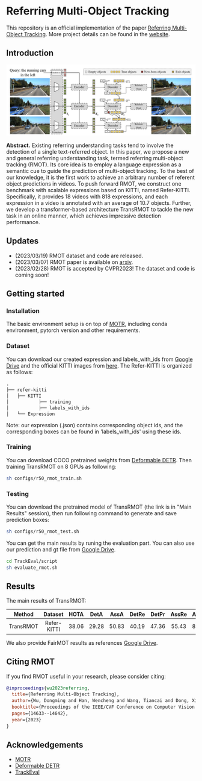 # Referring Multi-Object Tracking

This repository is an official implementation of the paper [Referring Multi-Object Tracking](https://arxiv.org/abs/2303.03366). More project details can be found in the [website](https://referringmot.github.io/).

## Introduction


<div style="align: center">
<img src=./figs/TransRMOT.png/>
</div>

**Abstract.** 
Existing referring understanding tasks tend to involve the detection of a single text-referred object. In this paper, we propose a new and general referring understanding task, termed referring multi-object tracking (RMOT). Its core idea is to employ a  language expression as a semantic cue to guide the prediction of multi-object tracking. To the best of our knowledge, it is the first work to achieve an arbitrary number of referent object predictions in videos. To push forward RMOT, we construct one benchmark with scalable expressions based on KITTI, named Refer-KITTI. Specifically, it provides 18 videos with 818 expressions, and each expression in a video is annotated with an average of 10.7 objects. Further, we develop a transformer-based architecture TransRMOT to tackle the new task in an online manner, which achieves impressive detection performance.

## Updates
- (2023/03/19) RMOT dataset and code are released.
- (2023/03/07) RMOT paper is available on [arxiv](https://arxiv.org/abs/2303.03366).
- (2023/02/28) RMOT is accepted by CVPR2023! The dataset and code is coming soon!



## Getting started
### Installation

The basic environment setup is on top of [MOTR](https://github.com/megvii-research/MOTR), including conda environment, pytorch version and other requirements. 

### Dataset
You can download our created expression and labels_with_ids from [Google Drive](https://drive.google.com/drive/folders/1CjX1Y5XJ2zRloTEQM1OHQsF1RCuBLXbc?usp=sharing) and the official KITTI images from [here](https://www.cvlibs.net/datasets/kitti/eval_tracking.php).
The Refer-KITTI is organized as follows:

```
.
├── refer-kitti
│   ├── KITTI
│           ├── training
│           ├── labels_with_ids
│   └── Expression
```
Note: our expression (.json) contains corresponding object ids, and the corresponding boxes can be found in 'labels_with_ids' using these ids.

### Training
You can download COCO pretrained weights from [Deformable DETR](https://github.com/fundamentalvision/Deformable-DETR).
Then training TransRMOT on 8 GPUs as following:
```bash 
sh configs/r50_rmot_train.sh
```

### Testing
You can download the pretrained model of TransRMOT (the link is in "Main Results" session), then run following command to generate and save prediction boxes:
```bash
sh configs/r50_rmot_test.sh
```

You can get the main results by runing the evaluation part. You can also use our prediction and gt file from [Google Drive](https://drive.google.com/drive/folders/1CjX1Y5XJ2zRloTEQM1OHQsF1RCuBLXbc?usp=sharing). 
```bash
cd TrackEval/script
sh evaluate_rmot.sh
```

## Results


The main results of TransRMOT:

| **Method** | **Dataset** | **HOTA** | **DetA** | **AssA** | **DetRe** | **DetPr** | **AssRe** | **AssRe** | **LocA** |                                           **URL**                                           |
|:----------:|:-----------:|:--------:|:--------:|:--------:|:---------:|:---------:|:---------:|-----------|----------| :-----------------------------------------------------------------------------------------: |
| TransRMOT  | Refer-KITTI |  38.06   |  29.28   |  50.83   |   40.19   |   47.36   |   55.43   | 81.36     | 79.93    | [model](https://drive.google.com/drive/folders/1CjX1Y5XJ2zRloTEQM1OHQsF1RCuBLXbc?usp=sharing) |


We also provide FairMOT results as references [Google Drive](https://drive.google.com/file/d/1bPfe8dU_dcYZicuoy67CaasI_YMj45Ic/view?usp=sharing).



## Citing RMOT
If you find RMOT useful in your research, please consider citing:

```bibtex
@inproceedings{wu2023referring,
  title={Referring Multi-Object Tracking},
  author={Wu, Dongming and Han, Wencheng and Wang, Tiancai and Dong, Xingping and Zhang, Xiangyu and Shen, Jianbing},
  booktitle={Proceedings of the IEEE/CVF Conference on Computer Vision and Pattern Recognition},
  pages={14633--14642},
  year={2023}
}
```


## Acknowledgements

- [MOTR](https://github.com/megvii-research/MOTR)
- [Deformable DETR](https://github.com/fundamentalvision/Deformable-DETR)
- [TrackEval](https://github.com/JonathonLuiten/TrackEval)


